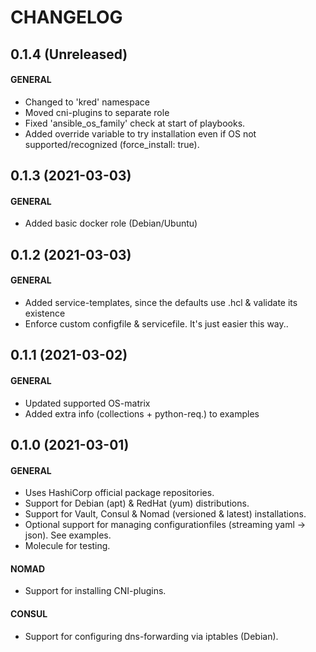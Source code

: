 # CHANGELOG
## 0.1.4 (Unreleased)
#### GENERAL
  * Changed to 'kred' namespace
  * Moved cni-plugins to separate role
  * Fixed 'ansible_os_family' check at start of playbooks.
  * Added override variable to try installation even if OS not supported/recognized (force_install: true).

## 0.1.3 (2021-03-03)
#### GENERAL
  * Added basic docker role (Debian/Ubuntu)

## 0.1.2 (2021-03-03)
#### GENERAL
  * Added service-templates, since the defaults use .hcl & validate its existence
  * Enforce custom configfile & servicefile. It's just easier this way..

## 0.1.1 (2021-03-02)
#### GENERAL
  * Updated supported OS-matrix
  * Added extra info (collections + python-req.) to examples

## 0.1.0 (2021-03-01)
#### GENERAL
  * Uses HashiCorp official package repositories.
  * Support for Debian (apt) & RedHat (yum) distributions.
  * Support for Vault, Consul & Nomad (versioned & latest) installations.
  * Optional support for managing configurationfiles (streaming yaml -> json). See examples.
  * Molecule for testing.
#### NOMAD
  * Support for installing CNI-plugins.
#### CONSUL
  * Support for configuring dns-forwarding via iptables (Debian).